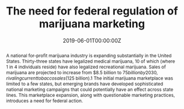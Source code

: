 ---
title: "The need for federal regulation of marijuana marketing"

authors:
- "John W. Ayers"
- "admin"
- "Eric C. Leas"
date: "2019-06-01T00:00:00Z"
doi: "10.1001/jama.2019.4432"
venue: "JAMA"
publishDate: "2017-01-01T00:00:00Z"
publication_types: ["2"]
abstract: "A national for-profit marijuana industry is expanding substantially in the United States. Thirty-three states have legalized medical marijuana, 10 of which (where 1 in 4 individuals reside) have also legalized recreational marijuana. Sales of marijuana are projected to increase from $8.5 billion to $75 billion by 2030, rivaling current tobacco sales ($125 billion).1 The initial marijuana marketplace was limited to a few states, but emerging brands have developed sophisticated national marketing campaigns that could potentially have an effect across state lines. This marketplace expansion, along with questionable marketing practices, introduces a need for federal action."
summary: "Ayers, J. W., Caputi, T. L., & Leas, E. C. (2019). The Need for Federal Regulation of Marijuana Marketing. JAMA, 321(22), 2163. doi:10.1001/jama.2019.4432"
tags: 
featured: false
links:
- name: Paper Link
  url: "https://jamanetwork.com/journals/jama/article-abstract/2734209"
url_pdf: "/files/JAMA-2019.pdf"
image:
  focal_point: ""
  preview_only: false
---
